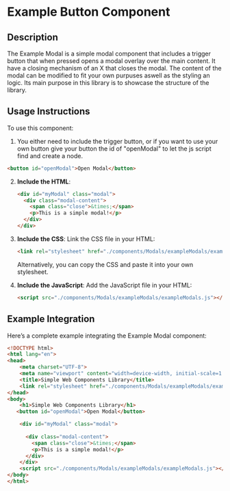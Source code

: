 # Example Button Component

## Description

The Example Modal is a simple modal component that includes a trigger button that when pressed opens a modal overlay over the main content. It have a closing mechanism of an X that closes the modal. 
The content of the modal can be modified to fit your own purpuses aswell as the styling an logic. 
Its main purpose in this library is to showcase the structure of the library. 

## Usage Instructions

To use this component:
1. You either need to include the trigger button, or if you want to use your own button give your button the id of "openModal" to let the js script find and create a node. 
```html
<button id="openModal">Open Modal</button>
```

2. **Include the HTML**:
    ```html    
    <div id="myModal" class="modal">      
      <div class="modal-content">
        <span class="close">&times;</span>
        <p>This is a simple modal!</p>    
      </div>
    </div>
    ```

2. **Include the CSS**:
    Link the CSS file in your HTML:
    ```html
    <link rel="stylesheet" href="./components/Modals/exampleModals/exampleModals.css">
    ```
    Alternatively, you can copy the CSS and paste it into your own stylesheet.

3. **Include the JavaScript**:
    Add the JavaScript file in your HTML:
    ```html
    <script src="./components/Modals/exampleModals/exampleModals.js"></script>
    ```

## Example Integration

Here’s a complete example integrating the Example Modal component:

```html
<!DOCTYPE html>
<html lang="en">
<head>
    <meta charset="UTF-8">
    <meta name="viewport" content="width=device-width, initial-scale=1.0">
    <title>Simple Web Components Library</title>
    <link rel="stylesheet" href="./components/Modals/exampleModals/exampleModals.css">
</head>
<body>
    <h1>Simple Web Components Library</h1>
   <button id="openModal">Open Modal</button>

    <div id="myModal" class="modal">
    
      <div class="modal-content">
        <span class="close">&times;</span>
        <p>This is a simple modal!</p>    
      </div>
    </div>
    <script src="./components/Modals/exampleModals/exampleModals.js"></script>
</body>
</html>